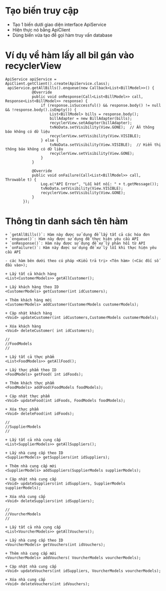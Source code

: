# Tạo biến truy cập
+ Tạo 1 biến dưới giao diện interface ApiService
+ Hiện thực nó bằng ApiClient
+ Dùng biến vừa tạo để gọi hàm truy vấn database

# Ví dụ về hàm lấy all bil gán vào recyclerView
```shell
ApiService apiService = ApiClient.getClient().create(ApiService.class);
 apiService.getAllBills().enqueue(new Callback<List<BillModel>>() {
            @Override
            public void onResponse(Call<List<BillModel>> call, Response<List<BillModel>> response) {
                if (response.isSuccessful() && response.body() != null && !response.body().isEmpty()) {
                    List<BillModel> bills = response.body();
                    billAdapter = new BillAdapter(bills);
                    recyclerView.setAdapter(billAdapter);
                    tvNoData.setVisibility(View.GONE);  // Ẩn thông báo không có dữ liệu
                    recyclerView.setVisibility(View.VISIBLE);
                } else {
                    tvNoData.setVisibility(View.VISIBLE);  // Hiển thị thông báo không có dữ liệu
                    recyclerView.setVisibility(View.GONE);
                }
            }

            @Override
            public void onFailure(Call<List<BillModel>> call, Throwable t) {
                Log.e("API Error", "Lỗi kết nối: " + t.getMessage());
                tvNoData.setVisibility(View.VISIBLE);
                recyclerView.setVisibility(View.GONE);
            }
        });
```

# Thông tin danh sách tên hàm
    + `getAllBills()`: Hàm này được sử dụng để lấy tất cả các hóa đơn
    + `enqueue()`: Hàm này được sử dụng để thực hiện yêu cầu API
    + `onResponse()`: Hàm này được sử dụng để xử lý phản hồi từ API
    + `onFailure()`: Hàm này được sử dụng để xử lý lỗi khi thực hiện yêu cầu API

    - các hàm bên dưới theo cú pháp <Kiểu trả trị> <Tên hàm> (<Các đối số đầu vào>);

    + Lấy tất cả khách hàng
    <List<CustomerModels>> getAllCustomer();

    + Lấy khách hàng theo ID
    <CustomerModels> getCustomer(int idCustomers);

    + Thêm khách hàng mới
    <CustomerModels> addCustomer(CustomerModels customerModels);

    + Cập nhật khách hàng
    <Void> updateCustomer(int idCustomers,CustomerModels customerModels);

    + Xóa khách hàng
    <Void> deleteCustomer( int idCustomers);

    //
    //FoodModels
    //

    + Lấy tất cả thực phẩm
    <List<FoodModels>> getAllFood();

    + Lấy thực phẩm theo ID
    <FoodModels> getFood( int idFoods);

    + Thêm khách thực phẩm
    <FoodModels> addFood(FoodModels foodModels);

    + Cập nhật thực phẩm
    <Void> updateFood(int idFoods, FoodModels foodModels);

    + Xóa thực phẩm
    <Void> deleteFood(int idFoods);

    //
    //SupplierModels
    //

    + Lấy tất cả nhà cung cấp
    <List<SupplierModels>> getAllSuppliers();

    + Lấy nhà cung cấp theo ID
    <SupplierModels> getSuppliers(int idSuppliers);

    + Thêm nhà cung cấp mới
    <SupplierModels> addSuppliers(SupplierModels supplierModels);

    + Cập nhật nhà cung cấp
    <Void> updateSuppliers(int idSuppliers, SupplierModels supplierModels);

    + Xóa nhà cung cấp
    <Void> deleteSuppliers(int idSuppliers);

    //
    //VourcherModels
    //

    + Lấy tất cả nhà cung cấp
    <List<VourcherModels>> getAllVouchers();

    + Lấy nhà cung cấp theo ID
    <VourcherModels> getVouchers(int idVouchers);

    + Thêm nhà cung cấp mới
    <VourcherModels> addVouchers( VourcherModels vourcherModels);

    + Cập nhật nhà cung cấp
    <Void> updateVouchers(int idSuppliers, VourcherModels vourcherModels);

    + Xóa nhà cung cấp
    <Void> deleteVouchers(int idVouchers);
